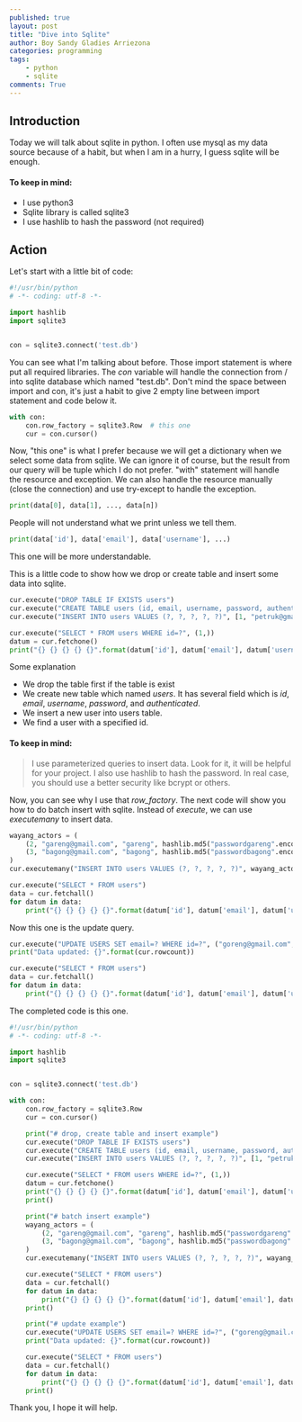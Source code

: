 ```yaml
---
published: true
layout: post
title: "Dive into Sqlite"
author: Boy Sandy Gladies Arriezona
categories: programming
tags:
    - python
    - sqlite
comments: True
---
```


## Introduction

Today we will talk about sqlite in python. I often use mysql as my data source because of a habit, but when I am in a hurry, I guess sqlite will be enough.

#### To keep in mind:

- I use python3
- Sqlite library is called sqlite3
- I use hashlib to hash the password (not required)

## Action

Let's start with a little bit of code:

``` python
#!/usr/bin/python
# -*- coding: utf-8 -*-

import hashlib
import sqlite3


con = sqlite3.connect('test.db')
```

You can see what I'm talking about before. Those import statement is where put all required libraries. The *con* variable will handle the connection from / into sqlite database which named "test.db". Don't mind the space between import and con, it's just a habit to give 2 empty line between import statement and code below it.

``` python
with con:
	con.row_factory = sqlite3.Row  # this one
	cur = con.cursor()
```

Now, "this one" is what I prefer because we will get a dictionary when we select some data from sqlite. We can ignore it of course, but the result from our query will be tuple which I do not prefer.
"with" statement will handle the resource and exception. We can also handle the resource manually (close the connection) and use try-except to handle the exception.

``` python
print(data[0], data[1], ..., data[n])
```
People will not understand what we print unless we tell them.

``` python
print(data['id'], data['email'], data['username'], ...)
```
This one will be more understandable.

This is a little code to show how we drop or create table and insert some data into sqlite.

``` python
cur.execute("DROP TABLE IF EXISTS users")
cur.execute("CREATE TABLE users (id, email, username, password, authenticated)")
cur.execute("INSERT INTO users VALUES (?, ?, ?, ?, ?)", [1, "petruk@gmail.com", "petruk", hashlib.md5("passwordpetruk".encode()).hexdigest(), True])

cur.execute("SELECT * FROM users WHERE id=?", (1,))
datum = cur.fetchone()
print("{} {} {} {} {}".format(datum['id'], datum['email'], datum['username'], datum['password'], datum['authenticated']))
```

Some explanation
- We drop the table first if the table is exist
- We create new table which named *users*. It has several field which is *id*, *email*, *username*, *password*, and *authenticated*.
- We insert a new user into users table.
- We find a user with a specified id.

#### To keep in mind:

> I use parameterized queries to insert data. Look for it, it will be helpful for your project. 
> I also use hashlib to hash the password. In real case, you should use a better security like bcrypt or others.

Now, you can see why I use that *row_factory*. The next code will show you how to do batch insert with sqlite. Instead of *execute*, we can use *executemany* to insert data.

``` python
wayang_actors = (
	(2, "gareng@gmail.com", "gareng", hashlib.md5("passwordgareng".encode()).hexdigest(), True),
	(3, "bagong@gmail.com", "bagong", hashlib.md5("passwordbagong".encode()).hexdigest(), True)
)
cur.executemany("INSERT INTO users VALUES (?, ?, ?, ?, ?)", wayang_actors)

cur.execute("SELECT * FROM users")
data = cur.fetchall()
for datum in data:
	print("{} {} {} {} {}".format(datum['id'], datum['email'], datum['username'], datum['password'], datum['authenticated']))
```

Now this one is the update query.

``` python
cur.execute("UPDATE USERS SET email=? WHERE id=?", ("goreng@gmail.com", 2))
print("Data updated: {}".format(cur.rowcount))

cur.execute("SELECT * FROM users")
data = cur.fetchall()
for datum in data:
	print("{} {} {} {} {}".format(datum['id'], datum['email'], datum['username'], datum['password'], datum['authenticated']))
```

The completed code is this one.

``` python
#!/usr/bin/python
# -*- coding: utf-8 -*-

import hashlib
import sqlite3


con = sqlite3.connect('test.db')

with con:
	con.row_factory = sqlite3.Row
	cur = con.cursor()    

	print("# drop, create table and insert example")
	cur.execute("DROP TABLE IF EXISTS users")
	cur.execute("CREATE TABLE users (id, email, username, password, authenticated)")
	cur.execute("INSERT INTO users VALUES (?, ?, ?, ?, ?)", [1, "petruk@gmail.com", "petruk", hashlib.md5("passwordpetruk".encode()).hexdigest(), True])

	cur.execute("SELECT * FROM users WHERE id=?", (1,))
	datum = cur.fetchone()
	print("{} {} {} {} {}".format(datum['id'], datum['email'], datum['username'], datum['password'], datum['authenticated']))
	print()

	print("# batch insert example")
	wayang_actors = (
		(2, "gareng@gmail.com", "gareng", hashlib.md5("passwordgareng".encode()).hexdigest(), True),
		(3, "bagong@gmail.com", "bagong", hashlib.md5("passwordbagong".encode()).hexdigest(), True)
	)
	cur.executemany("INSERT INTO users VALUES (?, ?, ?, ?, ?)", wayang_actors)

	cur.execute("SELECT * FROM users")
	data = cur.fetchall()
	for datum in data:
		print("{} {} {} {} {}".format(datum['id'], datum['email'], datum['username'], datum['password'], datum['authenticated']))
	print()

	print("# update example")
	cur.execute("UPDATE USERS SET email=? WHERE id=?", ("goreng@gmail.com", 2))
	print("Data updated: {}".format(cur.rowcount))

	cur.execute("SELECT * FROM users")
	data = cur.fetchall()
	for datum in data:
		print("{} {} {} {} {}".format(datum['id'], datum['email'], datum['username'], datum['password'], datum['authenticated']))
	print()
```

Thank you, I hope it will help.
